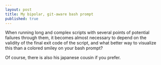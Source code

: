 ```yaml
---
layout: post
title: My bipolar, git-aware bash prompt
published: true
---
```

When running long and complex scripts with several points of potential failures through them, it becomes almost necessary to depend on the validity of the final exit code of the script, and what better way to visualize this than a colored smiley on your bash prompt?

Of course, there is also his japanese cousin if you prefer.
